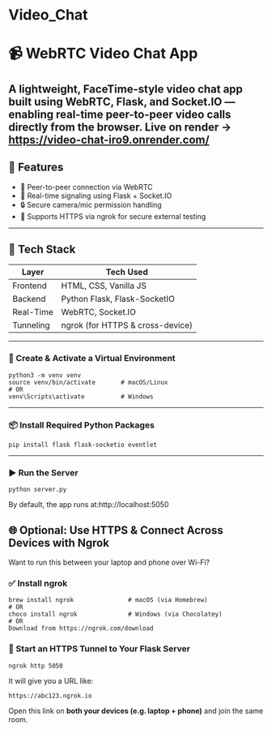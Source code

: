 #   Video_Chat
# 📹 WebRTC Video Chat App

A lightweight, FaceTime-style video chat app built using **WebRTC**, **Flask**, and **Socket.IO** — enabling real-time peer-to-peer video calls directly from the browser.
Live on render -> https://video-chat-iro9.onrender.com/
---

## 🌟 Features

- 📡 Peer-to-peer connection via WebRTC
- 🔁 Real-time signaling using Flask + Socket.IO
- 🔒 Secure camera/mic permission handling
- 🔐 Supports HTTPS via ngrok for secure external testing

---

## 🧱 Tech Stack

| Layer       | Tech Used                        |
|-------------|----------------------------------|
| Frontend    | HTML, CSS, Vanilla JS            |
| Backend     | Python Flask, Flask-SocketIO     |
| Real-Time   | WebRTC, Socket.IO                |
| Tunneling   | ngrok (for HTTPS & cross-device) |

---
### **🐍  Create & Activate a Virtual Environment**

```
python3 -m venv venv
source venv/bin/activate       # macOS/Linux
# OR
venv\Scripts\activate          # Windows
```

---

### **📦  Install Required Python Packages**

```
pip install flask flask-socketio eventlet
```

---

### **▶️  Run the Server**

```
python server.py
```

By default, the app runs at:http://localhost:5050
## **🌐 Optional: Use HTTPS & Connect Across Devices with Ngrok**

Want to run this between your laptop and phone over Wi-Fi?

### **✅ Install ngrok**

```
brew install ngrok               # macOS (via Homebrew)
# OR
choco install ngrok              # Windows (via Chocolatey)
# OR
Download from https://ngrok.com/download
```

### **🚀 Start an HTTPS Tunnel to Your Flask Server**

```
ngrok http 5050
```

It will give you a URL like:

```
https://abc123.ngrok.io
```

Open this link on **both your devices (e.g. laptop + phone)** and join the same room.
